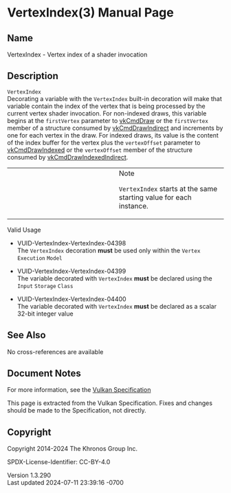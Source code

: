 # VertexIndex(3) Manual Page

## Name

VertexIndex - Vertex index of a shader invocation



## <a href="#_description" class="anchor"></a>Description

`VertexIndex`  
Decorating a variable with the `VertexIndex` built-in decoration will
make that variable contain the index of the vertex that is being
processed by the current vertex shader invocation. For non-indexed
draws, this variable begins at the `firstVertex` parameter to
[vkCmdDraw](https://registry.khronos.org/vulkan/specs/1.3-extensions/man/html/vkCmdDraw.html) or the `firstVertex` member of a structure
consumed by [vkCmdDrawIndirect](https://registry.khronos.org/vulkan/specs/1.3-extensions/man/html/vkCmdDrawIndirect.html) and increments
by one for each vertex in the draw. For indexed draws, its value is the
content of the index buffer for the vertex plus the `vertexOffset`
parameter to [vkCmdDrawIndexed](https://registry.khronos.org/vulkan/specs/1.3-extensions/man/html/vkCmdDrawIndexed.html) or the
`vertexOffset` member of the structure consumed by
[vkCmdDrawIndexedIndirect](https://registry.khronos.org/vulkan/specs/1.3-extensions/man/html/vkCmdDrawIndexedIndirect.html).

<table>
<colgroup>
<col style="width: 50%" />
<col style="width: 50%" />
</colgroup>
<tbody>
<tr>
<td class="icon"><em></em></td>
<td class="content">Note
<p><code>VertexIndex</code> starts at the same starting value for each
instance.</p></td>
</tr>
</tbody>
</table>

Valid Usage

- <a href="#VUID-VertexIndex-VertexIndex-04398"
  id="VUID-VertexIndex-VertexIndex-04398"></a>
  VUID-VertexIndex-VertexIndex-04398  
  The `VertexIndex` decoration **must** be used only within the `Vertex`
  `Execution` `Model`

- <a href="#VUID-VertexIndex-VertexIndex-04399"
  id="VUID-VertexIndex-VertexIndex-04399"></a>
  VUID-VertexIndex-VertexIndex-04399  
  The variable decorated with `VertexIndex` **must** be declared using
  the `Input` `Storage` `Class`

- <a href="#VUID-VertexIndex-VertexIndex-04400"
  id="VUID-VertexIndex-VertexIndex-04400"></a>
  VUID-VertexIndex-VertexIndex-04400  
  The variable decorated with `VertexIndex` **must** be declared as a
  scalar 32-bit integer value

## <a href="#_see_also" class="anchor"></a>See Also

No cross-references are available

## <a href="#_document_notes" class="anchor"></a>Document Notes

For more information, see the <a
href="https://registry.khronos.org/vulkan/specs/1.3-extensions/html/vkspec.html#VertexIndex"
target="_blank" rel="noopener">Vulkan Specification</a>

This page is extracted from the Vulkan Specification. Fixes and changes
should be made to the Specification, not directly.

## <a href="#_copyright" class="anchor"></a>Copyright

Copyright 2014-2024 The Khronos Group Inc.

SPDX-License-Identifier: CC-BY-4.0

Version 1.3.290  
Last updated 2024-07-11 23:39:16 -0700
